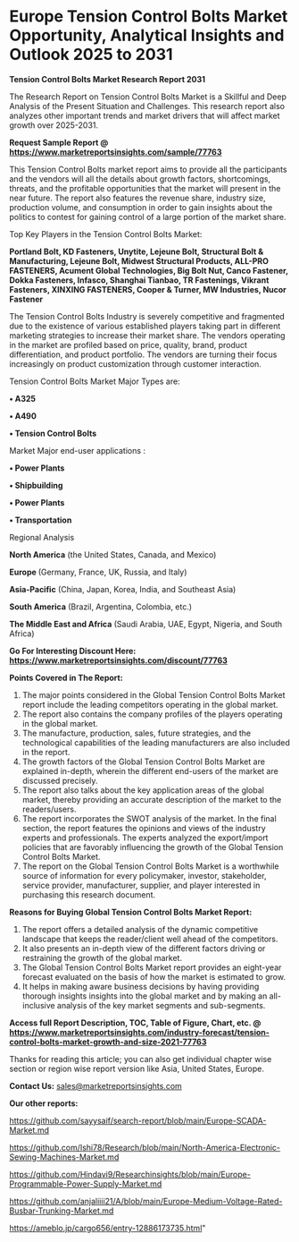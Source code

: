  # Europe Tension Control Bolts Market Opportunity, Analytical Insights and Outlook 2025 to 2031

<strong>Tension Control Bolts Market Research Report 2031</strong>

The Research Report on Tension Control Bolts Market is a Skillful and Deep Analysis of the Present Situation and Challenges. This research report also analyzes other important trends and market drivers that will affect market growth over 2025-2031.

<strong>Request Sample Report @ <a href=https://www.marketreportsinsights.com/sample/77763>https://www.marketreportsinsights.com/sample/77763</a></strong>

This Tension Control Bolts market report aims to provide all the participants and the vendors will all the details about growth factors, shortcomings, threats, and the profitable opportunities that the market will present in the near future. The report also features the revenue share, industry size, production volume, and consumption in order to gain insights about the politics to contest for gaining control of a large portion of the market share.

Top Key Players in the Tension Control Bolts Market:

<strong>Portland Bolt, KD Fasteners, Unytite, Lejeune Bolt, Structural Bolt & Manufacturing, Lejeune Bolt, Midwest Structural Products, ALL-PRO FASTENERS, Acument Global Technologies, Big Bolt Nut, Canco Fastener, Dokka Fasteners, Infasco, Shanghai Tianbao, TR Fastenings, Vikrant Fasteners, XINXING FASTENERS, Cooper & Turner, MW Industries, Nucor Fastener</strong>

The Tension Control Bolts Industry is severely competitive and fragmented due to the existence of various established players taking part in different marketing strategies to increase their market share. The vendors operating in the market are profiled based on price, quality, brand, product differentiation, and product portfolio. The vendors are turning their focus increasingly on product customization through customer interaction.

Tension Control Bolts Market Major Types are:

<strong>• A325

• A490

• Tension Control Bolts</strong>

Market Major end-user applications :

<strong>• Power Plants

• Shipbuilding

• Power Plants

• Transportation</strong>

Regional Analysis

</u><strong><b>North America</b></strong> (the United States, Canada, and Mexico)

<strong><b>Europe </b></strong>(Germany, France, UK, Russia, and Italy)

<strong><b>Asia-Pacific</b></strong> (China, Japan, Korea, India, and Southeast Asia)

<strong><b>South America</b></strong> (Brazil, Argentina, Colombia, etc.)

<strong><b>The Middle East and Africa</b></strong> (Saudi Arabia, UAE, Egypt, Nigeria, and South Africa)

<strong>Go For Interesting Discount Here: <a href=https://www.marketreportsinsights.com/discount/77763>https://www.marketreportsinsights.com/discount/77763</a></strong>

<strong>Points Covered in The Report:</strong>
<ol>
  <li>The major points considered in the Global Tension Control Bolts Market report include the leading competitors operating in the global market.</li>
  <li>The report also contains the company profiles of the players operating in the global market.</li>
  <li>The manufacture, production, sales, future strategies, and the technological capabilities of the leading manufacturers are also included in the report.</li>
  <li>The growth factors of the Global Tension Control Bolts Market are explained in-depth, wherein the different end-users of the market are discussed precisely.</li>
  <li>The report also talks about the key application areas of the global market, thereby providing an accurate description of the market to the readers/users.</li>
  <li>The report incorporates the SWOT analysis of the market. In the final section, the report features the opinions and views of the industry experts and professionals. The experts analyzed the export/import policies that are favorably influencing the growth of the Global Tension Control Bolts Market.</li>
  <li>The report on the Global Tension Control Bolts Market is a worthwhile source of information for every policymaker, investor, stakeholder, service provider, manufacturer, supplier, and player interested in purchasing this research document.</li>
</ol>
<strong>Reasons for Buying Global Tension Control Bolts Market Report:</strong>

<ol>
  <li>The report offers a detailed analysis of the dynamic competitive landscape that keeps the reader/client well ahead of the competitors.</li>
  <li>It also presents an in-depth view of the different factors driving or restraining the growth of the global market.</li>
  <li>The Global Tension Control Bolts Market report provides an eight-year forecast evaluated on the basis of how the market is estimated to grow.</li>
  <li>It helps in making aware business decisions by having providing thorough insights insights into the global market and by making an all-inclusive analysis of the key market segments and sub-segments.</li>
</ol>
<strong>Access full Report Description, TOC, Table of Figure, Chart, etc. @ <a href=https://www.marketreportsinsights.com/industry-forecast/tension-control-bolts-market-growth-and-size-2021-77763>https://www.marketreportsinsights.com/industry-forecast/tension-control-bolts-market-growth-and-size-2021-77763</a></strong>


Thanks for reading this article; you can also get individual chapter wise section or region wise report version like Asia, United States, Europe.

<strong>Contact Us:</strong>
sales@marketreportsinsights.com

<strong>Our other reports:</strong>

<a href=https://github.com/sayysaif/search-report/blob/main/Europe-SCADA-Market.md>https://github.com/sayysaif/search-report/blob/main/Europe-SCADA-Market.md</a>

<a href=https://github.com/Ishi78/Research/blob/main/North-America-Electronic-Sewing-Machines-Market.md>https://github.com/Ishi78/Research/blob/main/North-America-Electronic-Sewing-Machines-Market.md</a>

<a href=https://github.com/Hindavi9/Researchinsights/blob/main/Europe-Programmable-Power-Supply-Market.md>https://github.com/Hindavi9/Researchinsights/blob/main/Europe-Programmable-Power-Supply-Market.md</a>

<a href=https://github.com/anjaliiii21/A/blob/main/Europe-Medium-Voltage-Rated-Busbar-Trunking-Market.md>https://github.com/anjaliiii21/A/blob/main/Europe-Medium-Voltage-Rated-Busbar-Trunking-Market.md</a>

<a href=https://ameblo.jp/cargo656/entry-12886173735.html>https://ameblo.jp/cargo656/entry-12886173735.html</a>"
